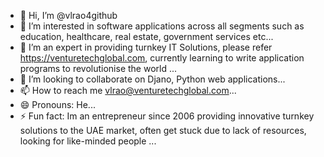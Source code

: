- 👋 Hi, I’m @vlrao4github
- 👀 I’m interested in software applications across all segments such as education, healthcare, real estate, government services etc...
- 🌱 I’m  an expert in providing turnkey IT Solutions, please refer https://venturetechglobal.com, currently learning to write application programs to revolutionise the world ...
- 💞️ I’m looking to collaborate on  Djano, Python web applications...
- 📫 How to reach me  vlrao@venturetechglobal.com...
- 😄 Pronouns: He...
- ⚡ Fun fact: Im an entrepreneur since 2006 providing innovative turnkey solutions to the UAE market, often get stuck due to lack of resources, looking for like-minded people ...

<!---
vlrao4github/vlrao4github is a ✨ special ✨ repository because its `README.md` (this file) appears on your GitHub profile.
You can click the Preview link to take a look at your changes.
--->
